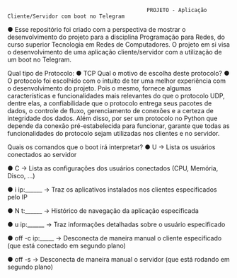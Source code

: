                                                 PROJETO - Aplicação Cliente/Servidor com boot no Telegram

● Esse repositório foi criado com a perspectiva de mostrar o desenvolvimento do projeto para a disciplina Programação para Redes, do curso superior Tecnologia em Redes de 
Computadores. O projeto em si visa o desenvolvimento de uma aplicação cliente/servidor com a utilização de um boot no Telegram.

Qual tipo de Protocolo:
● TCP
Qual o motivo de escolha deste protocolo?
● O protocolo foi escolhido com o intuito de ter uma melhor experiência com o
desenvolvimento do projeto. Pois o mesmo, fornece algumas características e
funcionalidades mais relevantes do que o protocolo UDP, dentre elas, a confiabilidade 
que o protocolo entrega seus pacotes de dados, o controle de fluxo, gerenciamento
de conexões e a certeza de integridade dos dados. Além disso, por ser um protocolo
no Python que depende da conexão pré-estabelecida para funcionar, garante que
todas as funcionalidades do protocolo sejam utilizadas nos clientes e no servidor.

Quais os comandos que o boot irá interpretar?
● U -> Lista os usuários conectados ao servidor

● C -> Lista as configurações dos usuários conectados (CPU, Memória, Disco, ...)

● i ip:______ -> Traz os aplicativos instalados nos clientes especificados pelo IP

● N t:______ -> Histórico de navegação da aplicação especificada

● u ip:______ -> Traz informações detalhadas sobre o usuário especificado

● off -c ip:_____ -> Desconecta de maneira manual o cliente especificado (que está conectado em segundo plano)

● off -s -> Desconecta de maneira manual o servidor (que está rodando em segundo plano)

